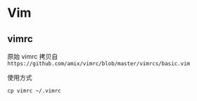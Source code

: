# Vim

## vimrc

原始 vimrc 拷贝自 `https://github.com/amix/vimrc/blob/master/vimrcs/basic.vim`

使用方式

    cp vimrc ~/.vimrc
